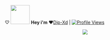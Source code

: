 ♡ <img src="https://i.pinimg.com/originals/01/63/6c/01636c5434cd0462086620c60fdfec16.gif" width="60px">  **Hey i'm** ♥[Dip-Xd](https://t.me/@Dip_xd) | [![Profile Views](https://gpvc.arturio.dev/Dip-Xd)](https://github.com/Dip-Xd)

<p align="center">
<a href="https://github.com/Dip-Xd"><img src="https://sharasolutions.com/wp-content/uploads/2019/01/programming.gif"></a>

  
  
  
  
  
  
  
  
  
  
  
